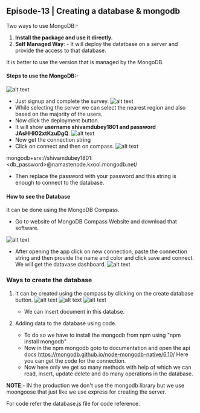 ## Episode-13 | Creating a database & mongodb

Two ways to use MongoDB:- 
1. **Install the package and use it directly.**
2. **Self Managed Way**: - It will deploy the datatbase on a server and provide the access to that database. 

It is better to use the version that is managed by the MongoDB. 

#### Steps to use the MongoDB:- 
![alt text](image.png)
- Just signup and complete the survey.
![alt text](image-1.png)
- While selecting the server we can select the nearest region and also based on the majority of the users.
- Now click the deployment button.
- It will show **username shivamdubey1801 and password
JAsHHlO2xtKzuDgQ**.
![alt text](image-2.png)
- Now get the connection string 
- Click on connect and then on compass.
![alt text](image-3.png)

mongodb+srv://shivamdubey1801:<db_password>@namastenode.kxool.mongodb.net/

- Then replace the password with your password and this string is enough to connect to the database.

#### How to see the Database 

It can be done using the MongoDB Compass.

- Go to website of MongoDB Compass Website and download that software.

![alt text](image-4.png)

- After opening the app click on new connection, paste the connection string and then provide the name and color and click save and connect. We will get the datavase dashboard.
![alt text](image-5.png)

### Ways to create the database

1. It can be created using the compass by clicking on the create database button.
   ![alt text](image-6.png)
   ![alt text](image-7.png)
   ![alt text](image-8.png)
   - We can insert document in this databse.

2. Adding data to the database using code.
   - To do so we have to install the mongodb from npm using "npm install mongodb" 
   - Now in the npm mongodb goto to documentation and open the api docs 
   https://mongodb.github.io/node-mongodb-native/6.10/
   Here you can get the code for the connection.
   - Now here only we get so many methods with help of which we can read, insert, update delete and do many operations in the database.

**NOTE**:- IN the production we don't use the mongodb library but we use moongoose that just like we use express for creating the server.

For code refer the database.js file for code reference.






